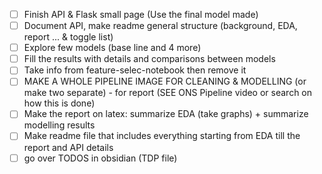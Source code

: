 - [ ] Finish API & Flask small page (Use the final model made)
- [ ] Document API, make readme general structure (background, EDA, report ... & toggle list)
- [ ] Explore few models (base line and 4 more)
- [ ] Fill the results with details and comparisons between models
- [ ] Take info from feature-selec-notebook then remove it
- [ ] MAKE A WHOLE PIPELINE IMAGE FOR CLEANING & MODELLING (or make two separate) - for report 
(SEE ONS Pipeline video or search on how this is done)
- [ ] Make the report on latex: summarize EDA (take graphs) + summarize modelling results
- [ ] Make readme file that includes everything starting from EDA till the report and API details
- [ ] go over TODOS in obsidian (TDP file)